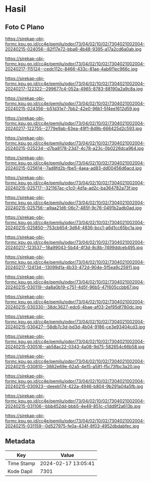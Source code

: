 # Hasil

## Foto C Plano

https://sirekap-obj-formc.kpu.go.id/cc4e/pemilu/pdpr/73/04/02/10/02/7304021002004-20240215-024056--82f17e72-bba6-4b48-9395-a17a2cd6a0ab.jpg

https://sirekap-obj-formc.kpu.go.id/cc4e/pemilu/pdpr/73/04/02/10/02/7304021002004-20240217-115124--cedc112c-8466-433c-81ae-4ab6f1ec966c.jpg

https://sirekap-obj-formc.kpu.go.id/cc4e/pemilu/pdpr/73/04/02/10/02/7304021002004-20240217-122322--299677c4-052a-4965-8783-88190a2a9c8a.jpg

https://sirekap-obj-formc.kpu.go.id/cc4e/pemilu/pdpr/73/04/02/10/02/7304021002004-20240215-024356--b51d31e7-7bb2-42e0-96b1-5f4ee1612d59.jpg

https://sirekap-obj-formc.kpu.go.id/cc4e/pemilu/pdpr/73/04/02/10/02/7304021002004-20240217-122755--2779e9ab-63ea-49f1-8d9b-666425d2c593.jpg

https://sirekap-obj-formc.kpu.go.id/cc4e/pemilu/pdpr/73/04/02/10/02/7304021002004-20240215-025234--d7ba8178-23d7-4c78-a23c-0b0226dca964.jpg

https://sirekap-obj-formc.kpu.go.id/cc4e/pemilu/pdpr/73/04/02/10/02/7304021002004-20240215-025614--7ad8fd2b-fbe5-4aea-ad83-dd00456d6acd.jpg

https://sirekap-obj-formc.kpu.go.id/cc4e/pemilu/pdpr/73/04/02/10/02/7304021002004-20240215-025717--321167ac-c1c0-4d1a-ad2c-ba364782a73f.jpg

https://sirekap-obj-formc.kpu.go.id/cc4e/pemilu/pdpr/73/04/02/10/02/7304021002004-20240215-025756--a9aa21d6-06c7-485f-9c76-0491b2adb0ad.jpg

https://sirekap-obj-formc.kpu.go.id/cc4e/pemilu/pdpr/73/04/02/10/02/7304021002004-20240215-025850--753cb654-3d64-4836-bcc1-a6d1cc65bc1a.jpg

https://sirekap-obj-formc.kpu.go.id/cc4e/pemilu/pdpr/73/04/02/10/02/7304021002004-20240217-123537--18a99043-5b44-4f3d-8c8b-7499ddceb495.jpg

https://sirekap-obj-formc.kpu.go.id/cc4e/pemilu/pdpr/73/04/02/10/02/7304021002004-20240217-124134--13099d1a-4b33-472d-904e-5f5ea9c25911.jpg

https://sirekap-obj-formc.kpu.go.id/cc4e/pemilu/pdpr/73/04/02/10/02/7304021002004-20240215-030119--da8a0b19-c751-4d5f-96b5-47f605ccbb67.jpg

https://sirekap-obj-formc.kpu.go.id/cc4e/pemilu/pdpr/73/04/02/10/02/7304021002004-20240215-030330--38dc3627-edc6-4bae-af03-2ef95df780dc.jpg

https://sirekap-obj-formc.kpu.go.id/cc4e/pemilu/pdpr/73/04/02/10/02/7304021002004-20240215-030427--58db7c3d-bd3d-4b04-9186-ce3e93404cd3.jpg

https://sirekap-obj-formc.kpu.go.id/cc4e/pemilu/pdpr/73/04/02/10/02/7304021002004-20240215-030516--ab58ac22-0343-4a08-9d75-582654c66b58.jpg

https://sirekap-obj-formc.kpu.go.id/cc4e/pemilu/pdpr/73/04/02/10/02/7304021002004-20240215-030810--3862e69e-62a5-4e15-a591-f5c73fbc3a20.jpg

https://sirekap-obj-formc.kpu.go.id/cc4e/pemilu/pdpr/73/04/02/10/02/7304021002004-20240215-030923--deeeb174-422a-4946-b804-9b291a04a5fb.jpg

https://sirekap-obj-formc.kpu.go.id/cc4e/pemilu/pdpr/73/04/02/10/02/7304021002004-20240215-031106--bbb452dd-bbb5-4e49-851c-c1dd9f2a613b.jpg

https://sirekap-obj-formc.kpu.go.id/cc4e/pemilu/pdpr/73/04/02/10/02/7304021002004-20240215-031159--0d527975-fe0a-434f-8f03-4952dbdabfec.jpg


## Metadata

| Key        | Value               |
| ---------- | ------------------- |
| Time Stamp | 2024-02-17 13:05:41 |
| Kode Dapil | 7301                |



